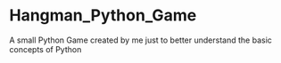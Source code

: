 # Hangman_Python_Game
A small Python Game created by me just to better understand the basic concepts of Python
